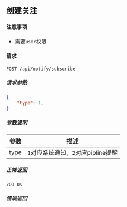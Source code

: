 ## 创建关注

#### 注意事项

- 需要`user`权限

#### 请求

```
POST /api/notify/subscribe
```

##### 请求参数

```json
{
    "type": 1,
}
```

##### 参数说明

|参数|描述|
|---|---|
|type|`1`对应系统通知，`2`对应pipline提醒|
##### 正常返回

```
200 OK
```

##### 错误返回
